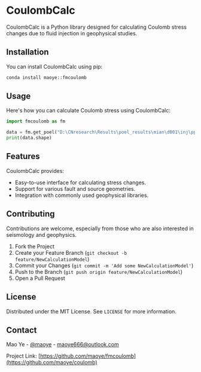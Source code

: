 # CoulombCalc

CoulombCalc is a Python library designed for calculating Coulomb stress changes due to fluid injection in geophysical studies.

## Installation

You can install CoulombCalc using pip:

```bash
conda install maoye::fmcoulomb
```

## Usage

Here's how you can calculate Coulomb stress using CoulombCalc:

```python
import fmcoulomb as fm

data = fm.get_poel("D:\CNresearch\Results\poel_results\mian\d001\inj\pp.t")
print(data.shape)
```

## Features

CoulombCalc provides:

- Easy-to-use interface for calculating stress changes.
- Support for various fault and source geometries.
- Integration with commonly used geophysical libraries.

## Contributing

Contributions are welcome, especially from those who are also interested in seismology and geophysics.

1. Fork the Project
2. Create your Feature Branch (`git checkout -b feature/NewCalculationModel`)
3. Commit your Changes (`git commit -m 'Add some NewCalculationModel'`)
4. Push to the Branch (`git push origin feature/NewCalculationModel`)
5. Open a Pull Request

## License

Distributed under the MIT License. See `LICENSE` for more information.

## Contact

Mao Ye - [@maoye](https://twitter.com/maoye) - maoye666@outlook.com

Project Link: [https://github.com/maoye/fmcoulomb](https://github.com/maoye/coulomb)